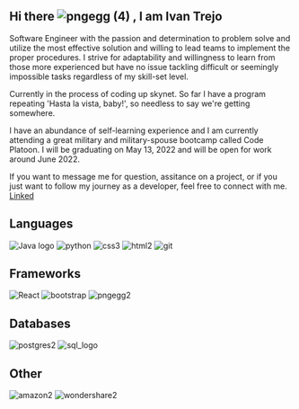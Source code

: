 Hi there ![pngegg (4)](https://user-images.githubusercontent.com/86818646/157473156-3b06f7a1-9ff9-4f1b-bc3e-fd9d5af53fc9.png)
 , I am Ivan Trejo    
----  

Software Engineer with the passion and determination to problem solve and utilize the most effective solution and willing to lead teams to implement the proper procedures. I strive for adaptability and willingness to learn from those more experienced but have no issue tackling difficult or seemingly impossible tasks regardless of my skill-set level. 

Currently in the process of coding up skynet. So far I have a program repeating 'Hasta la vista, baby!', so needless to say we're getting somewhere. 

I have an abundance of self-learning experience and I am currently attending a great military and military-spouse bootcamp called Code Platoon. I will be graduating on May 13, 2022 and will be open for work around June 2022. 

If you want to message me for question, assitance on a project, or if you just want to follow my journey as a developer, feel free to connect with me.
[Linked](https://www.linkedin.com/in/ivan-trejo-dev/)

 

<!-- My Toolbox  ![toolbox2](https://user-images.githubusercontent.com/86818646/157472599-d9154295-5d7c-46c7-b8d9-4b2a3d4bb5b4.png)
---- -->

Languages
----
![Java logo](https://user-images.githubusercontent.com/86818646/153720339-74ff4128-64bc-4dfa-9190-620ae71e235a.png)
![python](https://user-images.githubusercontent.com/86818646/153720357-b38cd6d7-d929-48a2-9a7d-5bcf108425dd.png)
![css3](https://user-images.githubusercontent.com/86818646/153720316-737e18ee-b178-4555-876c-8456bc10bae5.png)
![html2](https://user-images.githubusercontent.com/86818646/153720326-2488d680-f1e0-4599-8a02-98766522a743.png)
![git](https://user-images.githubusercontent.com/86818646/153720353-44e4e1b8-6266-4fe6-9849-63927deacfc1.png)

Frameworks
----
![React](https://user-images.githubusercontent.com/86818646/153720302-eadc7984-d6f2-4084-860b-fb13acd41925.png)
![bootstrap](https://user-images.githubusercontent.com/86818646/157768280-eac23dc5-a8bd-482c-b7fe-c230e743aa87.png)
![pngegg2](https://user-images.githubusercontent.com/86818646/157464436-036ca613-c683-471b-88f9-82177ae60435.png)

Databases
----
![postgres2](https://user-images.githubusercontent.com/86818646/157768577-dea3d4b7-74e4-4e4a-9f95-00a98b00165e.png)
![sql_logo](https://user-images.githubusercontent.com/86818646/157767547-951136db-a735-477f-82eb-247077d934ab.png)


Other
----
![amazon2](https://user-images.githubusercontent.com/86818646/157770175-71d9d703-5c1a-4e91-8a58-882f8aceaf92.png)
![wondershare2](https://user-images.githubusercontent.com/86818646/157768911-b4a517de-a341-4f68-9bbf-73e3d92eb7cf.png)

